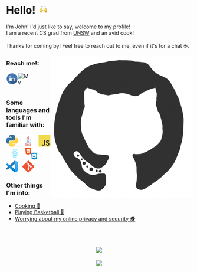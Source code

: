 # Hello! <img src="/assets/wave.gif" height="25px" width="30px"/>
 
I'm John! I'd just like to say, welcome to my profile!   
I am a recent CS grad from [UNSW](https://www.unsw.edu.au/engineering/computer-science-and-engineering) and an avid cook!  
<br/>
Thanks for coming by! Feel free to reach out to me, even if it's for a chat ☕.  

<p>
    <a href="https://github.com/jnddao?tab=repositories" >
            <img src="/assets/github.gif" align="right" height="384px" width="384px"/> 
    </a>
</p>  

### Reach me!:  

<p>
    <a href="https://www.linkedin.com/in/john-dao/" target="_blank">
        <img src="/assets/linkedinLogo.png" align="left" height="32px" width="32px" alt="My Linkedin"/> 
    </a>
    &nbsp;
    <a href="http://johndao.com/" target="_blank">
        <img src="https://avatars.githubusercontent.com/u/51881944?s=460&u=de2399451ba977dac0ac42f3539e945104733bb2&v=4" padding="10px" align="left" height="32px" width="32px" alt="My Website"/>
    </a>
</p>
  
<br />

### Some languages and tools I'm familiar with:  
<p float="left">
  <img src="/assets/python.png" height="32px" width="32px" alt="python" /> 
&nbsp;
  <img src="/assets/java.png" height="32px" width="32px" alt="java" /> 
&nbsp;
  <img src="/assets/js.png" height="32px" width="32px" alt="js" /> 
&nbsp;
  <img src="/assets/react.png" height="32px" width="32px" alt="react" /> 
&nbsp;
  <img src="/assets/htmlcss.png" height="32px" width="32px" alt="htmlcss" /> 
&nbsp;
  <img src="/assets/vscode.png" height="32px" width="32px" alt="vscode" /> 
&nbsp;
  <img src="/assets/git.png" height="32px" width="32px" alt="git" /> 
</p>

### Other things I'm into:  
- [Cooking 🍳](https://www.reddit.com/r/AskReddit/comments/chzskb/firefighters_of_reddit_whats_the_easiest_way_to/)
- [Playing Basketball 🏀](https://en.wikipedia.org/wiki/Brian_Scalabrine)  
- [Worrying about my online privacy and security 🕵️](https://github.com/bitwarden)

<br /><br />

<p align="center" href="https://github.com/jnddao?tab=repositories">
    <img src = "https://github-readme-stats.vercel.app/api?username=Jnddao&count_private=true&show_icons=true&theme=dark&hide=prs,contribs"/><br /><br />
    <img src="https://komarev.com/ghpvc/?username=jnddao&color=grey"/>
</p>
